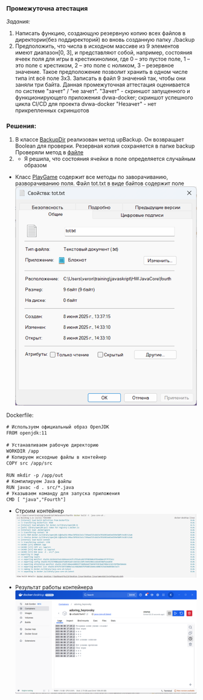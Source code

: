 ### Промежуточна атестация

_Задания:_

1. Написать функцию, создающую резервную копию всех файлов в директории(без поддиректорий) во вновь созданную папку ./backup
2. Предположить, что числа в исходном массиве из 9 элементов имеют диапазон[0, 3], и представляют собой, например, состояния ячеек поля для игры в крестикинолики, где 0 – это пустое поле, 1 – это поле с крестиком, 2 – это поле с ноликом, 3 – резервное значение. Такое предположение позволит хранить в одном числе типа int всё поле 3х3. Записать в файл 9 значений так, чтобы они заняли три байта. Данная промежуточная аттестация оценивается по системе "зачет" / "не зачет".
"Зачет" - скриншот запущенного и функционирующего приложения dvwa-docker; скриншот успешного цикла CI/CD для проекта dvwa-docker
"Незачет" - нет прикрепленных скриншотов
### Решения:
1. В классе [BackupDir](https://github.com/VeronikaKhodan21/JavaCore/edit/main/fourth/src/BackupDir.java) реализован метод upBackup. Он возвращает Boolean для проверки. Резервная копия сохраняется в папке backup
    Проверяли метод в [файле](https://github.com/VeronikaKhodan21/JavaCore/edit/main/fourth/src/Fourth.java)
2. * Я решила, что состояния ячейки в поле определяется случайным образом
* Класс [PlayGame](https://github.com/VeronikaKhodan21/JavaCore/edit/main/fourth/src/PlayGame.java) содержит все методы по заворачиванию, разворачиванию поля. Файл tot.txt в виде байтов содержит поле
![alt text](img/img1.png)

Dockerfile: 
```
# Используем официальный образ OpenJDK
FROM openjdk:11

# Устанавливаем рабочую директорию
WORKDIR /app
# Копируем исходные файлы в контейнер
COPY src /app/src

RUN mkdir -p /app/out
# Компилируем Java файлы
RUN javac -d . src/*.java 
# Указываем команду для запуска приложения
CMD [ "java","Fourth"]
```
* Строим контейнер
![alt text](img/img2.png)

* Результат работы контейнера 
![alt text](img/img3.png)
